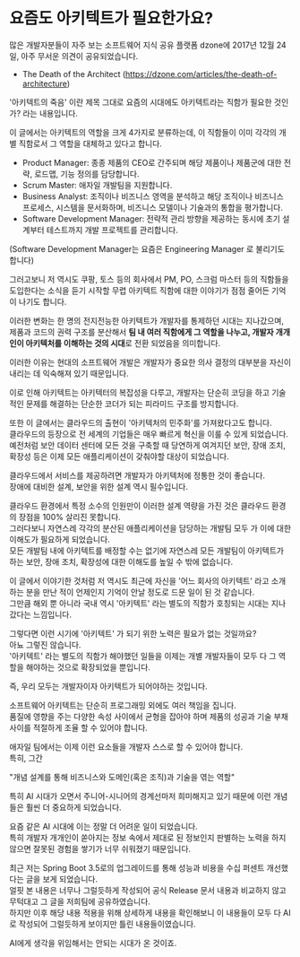 # 요즘도 아키텍트가 필요한가요?

많은 개발자분들이 자주 보는 소프트웨어 지식 공유 플랫폼 dzone에 2017년 12월 24일, 아주 무서운 의견이 공유되었습니다.

- The Death of the Architect (https://dzone.com/articles/the-death-of-architecture)

'아키텍트의 죽음' 이란 제목 그대로 요즘의 시대에도 아키텍트라는 직함가 필요한 것인가? 라는 내용입니다.  
  
이 글에서는 아키텍트의 역할을 크게 4가지로 분류하는데, 이 직함들이 이미 각각의 개별 직함로서 그 역할을 대체하고 있다고 합니다.   

- Product Manager: 종종 제품의 CEO로 간주되며 해당 제품이나 제품군에 대한 전략, 로드맵, 기능 정의를 담당합니다.
- Scrum Master: 애자일 개발팀을 지원합니다.
- Business Analyst: 조직이나 비즈니스 영역을 분석하고 해당 조직이나 비즈니스 프로세스, 시스템을 문서화하며, 비즈니스 모델이나 기술과의 통합을 평가합니다.
- Software Development Manager: 전략적 관리 방향을 제공하는 동시에 초기 설계부터 테스트까지 개발 프로젝트를 관리합니다.

(Software Development Manager는 요즘은 Engineering Manager 로 불리기도 합니다)  
  
그러고보니 저 역시도 쿠팡, 토스 등의 회사에서 PM, PO, 스크럼 마스터 등의 직함들을 도입한다는 소식을 듣기 시작할 무렵 아키텍트 직함에 대한 이야기가 점점 줄어든 기억이 나기도 합니다.  
  
이러한 변화는 한 명의 전지전능한 아키텍트가 개발자를 통제하던 시대는 지나갔으며, 제품과 코드의 권력 구조를 분산해서 **팀 내 여러 직함에게 그 역할을 나누고, 개발자 개개인이 아키텍처를 이해하는 것의 시대**로 전환 되었음을 의미합니다.  
  
이러한 이유는 현대의 소프트웨어 개발은 개발자가 중요한 의사 결정의 대부분을 자신이 내리는 데 익숙해져 있기 때문입니다.  
  
이로 인해 아키텍트는 아키텍터의 복잡성을 다루고, 개발자는 단순히 코딩을 하고 기술적인 문제를 해결하는 단순한 코더가 되는 피라미드 구조를 방지합니다.  
  
또한 이 글에서는 클라우드의 출현이 '아키텍처의 민주화'를 가져왔다고도 합니다.  
클라우드의 등장으로 전 세계의 기업들은 매우 빠르게 혁신을 이룰 수 있게 되었습니다.  
예전처럼 보안 데이터 센터에 모든 것을 구축할 때 당연하게 여겨지던 보안, 장애 조치, 확장성 등은 이제 모든 애플리케이션이 갖춰야할 대상이 되었습니다.  

클라우드에서 서비스를 제공하려면 개발자가 아키텍처에 정통한 것이 좋습니다.  
장애에 대비한 설계, 보안을 위한 설계 역시 필수입니다.  
  
클라우드 환경에서 특정 소수의 인원만이 이러한 설계 역량을 가진 것은 클라우드 환경의 장점을 100% 살리진 못합니다.  
그러다보니 자연스레 각각의 분산된 애플리케이션을 담당하는 개발팀 모두 가 이에 대한 이해도가 필요하게 되었습니다.  
모든 개발팀 내에 아키텍트를 배정할 수는 없기에 자연스레 모든 개발팀이 아키텍트가 하는 보안, 장애 조치, 확장성에 대한 이해도를 높일 수 밖에 없습니다.  
  
이 글에서 이야기한 것처럼 저 역시도 최근에 자신을 '어느 회사의 아키텍트' 라고 소개하는 분을 만난 적이 언제인지 기억이 안날 정도로 드문 일이 된 것 같습니다.  
그만큼 해외 뿐 아니라 국내 역시 '아키텍트' 라는 별도의 직함가 호칭되는 시대는 지나갔다는 느낌입니다.  
  
그렇다면 이런 시기에 '아키텍트' 가 되기 위한 노력은 필요가 없는 것일까요?  
아뇨 그렇진 않습니다.  
'아키텍트' 라는 별도의 직함가 해야했던 일들을 이제는 개별 개발자들이 모두 다 그 역할을 해야하는 것으로 확장되었을 뿐입니다.  
  
즉, 우리 모두는 개발자이자 아키텍트가 되어야하는 것입니다.  

소프트웨어 아키텍트는 단순히 프로그래밍 외에도 여러 책임을 집니다.  
품질에 영향을 주는 다양한 속성 사이에서 균형을 잡아야 하며 제품의 성공과 기술 부채 사이를 적절하게 조율 할 수 있어야 합니다.  
  
애자일 팀에서는 이제 이런 요소들을 개발자 스스로 할 수 있어야 합니다.  
특히, 그간 


"개념 설계를 통해 비즈니스와 도메인(혹은 조직)과 기술을 엮는 역할" 

특히 AI 시대가 오면서 주니어-시니어의 경계선마저 희미해지고 있기 때문에 이런 개념들은 훨씬 더 중요하게 되었습니다.

요즘 같은 AI 시대에 이는 정말 더 어려운 일이 되었습니다.  
특히 개발자 개개인이 쏟아지는 정보 속에서 제대로 된 정보인지 판별하는 노력을 하지 않으면 잘못된 경험을 쌓기가 너무 쉬워졌기 때문입니다.  
  
최근 저는 Spring Boot 3.5로의 업그레이드를 통해 성능과 비용을 수십 퍼센트 개선했다는 글을 보게 되었습니다.  
얼핏 본 내용은 너무나 그럴듯하게 작성되어 공식 Release 문서 내용과 비교하지 않고 무턱대고 그 글을 저희팀에 공유하였습니다.  
하지만 이후 해당 내용 적용을 위해 상세하게 내용을 확인해보니 이 내용들이 모두 다 AI로 작성되어 그럴듯하게 보이지만 틀린 내용들이였습니다.  

AI에게 생각을 위임해서는 안되는 시대가 온 것이죠.  


